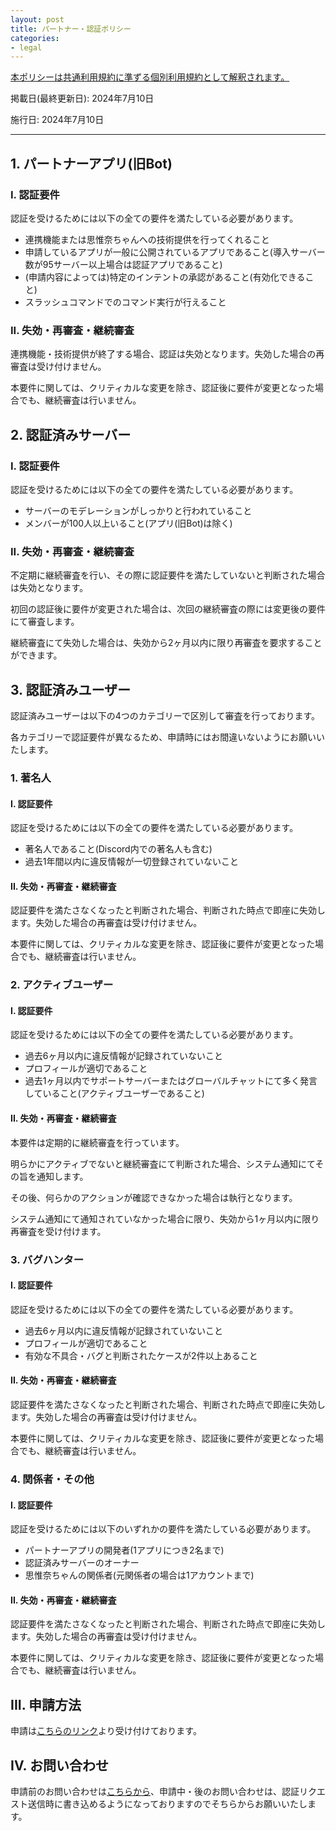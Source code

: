 ```yaml
---
layout: post
title: パートナー・認証ポリシー
categories:
- legal
---
```

<u>本ポリシーは<a href="{{site.url}}/legal/tos" class="a-orange">共通利用規約</a>に準ずる個別利用規約として解釈されます。</u>

掲載日(最終更新日): 2024年7月10日

施行日: 2024年7月10日

---

## 1. パートナーアプリ(旧Bot)

### I. 認証要件

認証を受けるためには以下の全ての要件を満たしている必要があります。

- 連携機能または思惟奈ちゃんへの技術提供を行ってくれること
- 申請しているアプリが一般に公開されているアプリであること(導入サーバー数が95サーバー以上場合は認証アプリであること)
- (申請内容によっては)特定のインテントの承認があること(有効化できること)
- スラッシュコマンドでのコマンド実行が行えること

### II. 失効・再審査・継続審査

連携機能・技術提供が終了する場合、認証は失効となります。失効した場合の再審査は受け付けません。

本要件に関しては、クリティカルな変更を除き、認証後に要件が変更となった場合でも、継続審査は行いません。

## 2. 認証済みサーバー

### I. 認証要件

認証を受けるためには以下の全ての要件を満たしている必要があります。

- サーバーのモデレーションがしっかりと行われていること
- メンバーが100人以上いること(アプリ(旧Bot)は除く)

### II. 失効・再審査・継続審査

不定期に継続審査を行い、その際に認証要件を満たしていないと判断された場合は失効となります。

初回の認証後に要件が変更された場合は、次回の継続審査の際には変更後の要件にて審査します。

継続審査にて失効した場合は、失効から2ヶ月以内に限り再審査を要求することができます。

## 3. 認証済みユーザー

認証済みユーザーは以下の4つのカテゴリーで区別して審査を行っております。

各カテゴリーで認証要件が異なるため、申請時にはお間違いないようにお願いいたします。

### 1. 著名人

#### I. 認証要件

認証を受けるためには以下の全ての要件を満たしている必要があります。

- 著名人であること(Discord内での著名人も含む)
- 過去1年間以内に違反情報が一切登録されていないこと

#### II. 失効・再審査・継続審査

認証要件を満たさなくなったと判断された場合、判断された時点で即座に失効します。失効した場合の再審査は受け付けません。

本要件に関しては、クリティカルな変更を除き、認証後に要件が変更となった場合でも、継続審査は行いません。

### 2. アクティブユーザー

#### I. 認証要件

認証を受けるためには以下の全ての要件を満たしている必要があります。

- 過去6ヶ月以内に違反情報が記録されていないこと
- プロフィールが適切であること
- 過去1ヶ月以内でサポートサーバーまたはグローバルチャットにて多く発言していること(アクティブユーザーであること)

#### II. 失効・再審査・継続審査

本要件は定期的に継続審査を行っています。

明らかにアクティブでないと継続審査にて判断された場合、システム通知にてその旨を通知します。

その後、何らかのアクションが確認できなかった場合は執行となります。

システム通知にて通知されていなかった場合に限り、失効から1ヶ月以内に限り再審査を受け付けます。

### 3. バグハンター

#### I. 認証要件

認証を受けるためには以下の全ての要件を満たしている必要があります。

- 過去6ヶ月以内に違反情報が記録されていないこと
- プロフィールが適切であること
- 有効な不具合・バグと判断されたケースが2件以上あること

#### II. 失効・再審査・継続審査

認証要件を満たさなくなったと判断された場合、判断された時点で即座に失効します。失効した場合の再審査は受け付けません。

本要件に関しては、クリティカルな変更を除き、認証後に要件が変更となった場合でも、継続審査は行いません。

### 4. 関係者・その他

#### I. 認証要件

認証を受けるためには以下のいずれかの要件を満たしている必要があります。

- パートナーアプリの開発者(1アプリにつき2名まで)
- 認証済みサーバーのオーナー
- 思惟奈ちゃんの関係者(元関係者の場合は1アカウントまで)

#### II. 失効・再審査・継続審査

認証要件を満たさなくなったと判断された場合、判断された時点で即座に失効します。失効した場合の再審査は受け付けません。

本要件に関しては、クリティカルな変更を除き、認証後に要件が変更となった場合でも、継続審査は行いません。

## III. 申請方法

申請は<a href="{{site.url}}/discord" class="a-orange">こちらのリンク</a>より受け付けております。

## IV. お問い合わせ

申請前のお問い合わせは<a href="{{site.url}}/discord" class="a-orange">こちらから</a>、申請中・後のお問い合わせは、認証リクエスト送信時に書き込めるようになっておりますのでそちらからお願いいたします。
